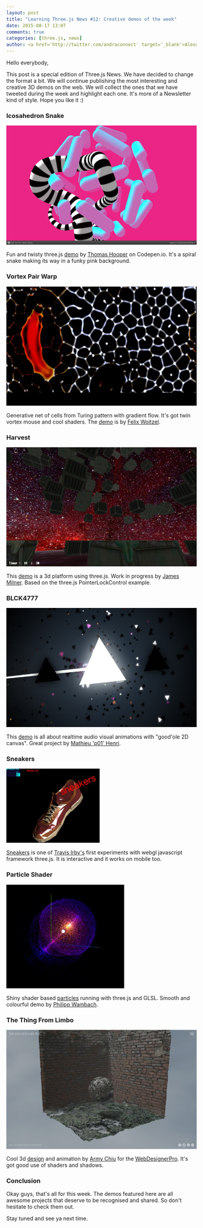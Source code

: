 ```yaml
---
layout: post
title: "Learning Three.js News #12: Creative demos of the week"
date: 2015-08-17 13:07
comments: true
categories: [three.js, news]
author: <a href='http://twitter.com/andraconnect' target='_blank'>Alexandra Etienne</a> and <a href='http://twitter.com/jerome_etienne' target='_blank'>Jerome Etienne</a>
---
```


Hello everybody, 

This post is a special edition of Three.js News. We have decided to change the format a bit. We will continue publishing the most interesting and creative 3D demos on the web. We will collect the ones that we have tweeted during the week and highlight each one. It's more of a Newsletter kind of style. Hope you like it :) 

### Icosahedron Snake 
![screen shot 2015-08-10 at 10 43 09](/data/2015-08-17-learning-three-dot-js-news-number-12-creative-demos-of-the-week/screenshots/icosahedron_snake.jpg)

Fun and twisty three.js [demo](http://codepen.io/tdhooper/full/ZGPOQJ/) by [Thomas Hooper](https://twitter.com/tdhooper) on Codepen.io. It's a spiral snake making its way in a funky pink background.

### Vortex Pair Warp
![screen shot 2015-08-10 at 10 51 34](/data/2015-08-17-learning-three-dot-js-news-number-12-creative-demos-of-the-week/screenshots/vortex_pair_warp.jpg)

Generative net of cells from Turing pattern with gradient flow. It's got twin vortex mouse and cool shaders. The [demo](http://cake23.de/vortex-pair-warp.html) is by [Felix Woitzel](https://twitter.com/flexi23).

### Harvest 
![screen shot 2015-08-14 at 14 22 35](/data/2015-08-17-learning-three-dot-js-news-number-12-creative-demos-of-the-week/screenshots/harvest.jpg)

This [demo](http://www.loxodrome.io/Harvest/index.html) is a 3d platform using three.js. Work in progress by [James Milner](https://twitter.com/JamesLMilner). Based on the three.js PointerLockControl example. 

### BLCK4777
![screen shot 2015-08-14 at 14 47 46](/data/2015-08-17-learning-three-dot-js-news-number-12-creative-demos-of-the-week/screenshots/blck4777.jpg)

This [demo](http://www.p01.org/releases/BLCK4777/BLCK4777_safe.htm) is all about realtime audio visual animations with "good'ole 2D canvas". Great project by [Mathieu 'p01' Henri](https://twitter.com/p01). 

### Sneakers
![screen shot 2015-08-12 at 11 58 53](/data/2015-08-17-learning-three-dot-js-news-number-12-creative-demos-of-the-week/screenshots/sneakers.jpg)

[Sneakers](http://travisirby.net/three-js-3d-webgl-experiment/) is one of [Travis Irby's](https://twitter.com/travisirby) first experiments with webgl javascript framework three.js. It is interactive and it works on mobile too. 

### Particle Shader
![screen shot 2015-08-13 at 11 00 43](/data/2015-08-17-learning-three-dot-js-news-number-12-creative-demos-of-the-week/screenshots/shader_particles.jpg)

Shiny shader based [particles](http://pwambach.github.io/threejs-particle-shader/) running with three.js and GLSL. Smooth and colourful demo by [Philipp Wambach](https://twitter.com/phil_osophie). 

### The Thing From Limbo
![screen shot 2015-08-13 at 11 09 20](/data/2015-08-17-learning-three-dot-js-news-number-12-creative-demos-of-the-week/screenshots/the_thing_from_limbo.jpg)

Cool 3d [design](http://thewebdesignerpro.com/glslshader.html) and animation by [Army Chiu](https://twitter.com/armychiu) for the [WebDesignerPro](http://thewebdesignerpro.com/). It's got good use of shaders and shadows. 

### Conclusion

Okay guys, that's all for this week. The demos featured here are all awesome projects that deserve to be recognised and shared. So don't hesitate to check them out. 

Stay tuned and see ya next time. 

